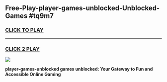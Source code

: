 
## Free-Play-player-games-unblocked-Unblocked-Games #tq9m7
<h3>
<a href="https://news.freeplayer.one?title=player-games-unblocked&ref=8M">CLICK TO PLAY</a></h3>
<hr>

<h3>
<a href="https://news.freeplayer.one?title=player-games-unblocked&ref=8M">CLICK 2 PLAY</a>
  
</h3>

<a href="https://news.freeplayer.one?title=player-games-unblocked&ref=8M"><img src="https://clearcache.store/games.png"></a>


**player-games-unblocked games unblocked: Your Gateway to Fun and Accessible Online Gaming**
